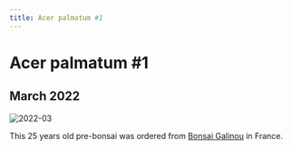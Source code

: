 ```yaml
---
title: Acer palmatum #1
---
```


# Acer palmatum #1

## March 2022

![2022-03](/images/bonsai/2022-03-04-acer-palmatum-1.jpg)

This 25 years old pre-bonsai was ordered from [Bonsai Galinou](https://bonsaigalinou.com)
in France.

